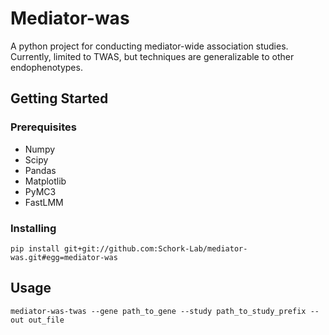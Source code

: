 # Mediator-was

A python project for conducting mediator-wide association studies. Currently, limited to TWAS, but techniques are generalizable to other endophenotypes.


## Getting Started


### Prerequisites

* Numpy
* Scipy
* Pandas
* Matplotlib
* PyMC3
* FastLMM

### Installing

`pip install git+git://github.com:Schork-Lab/mediator-was.git#egg=mediator-was`

## Usage

`mediator-was-twas --gene path_to_gene --study path_to_study_prefix --out out_file`

